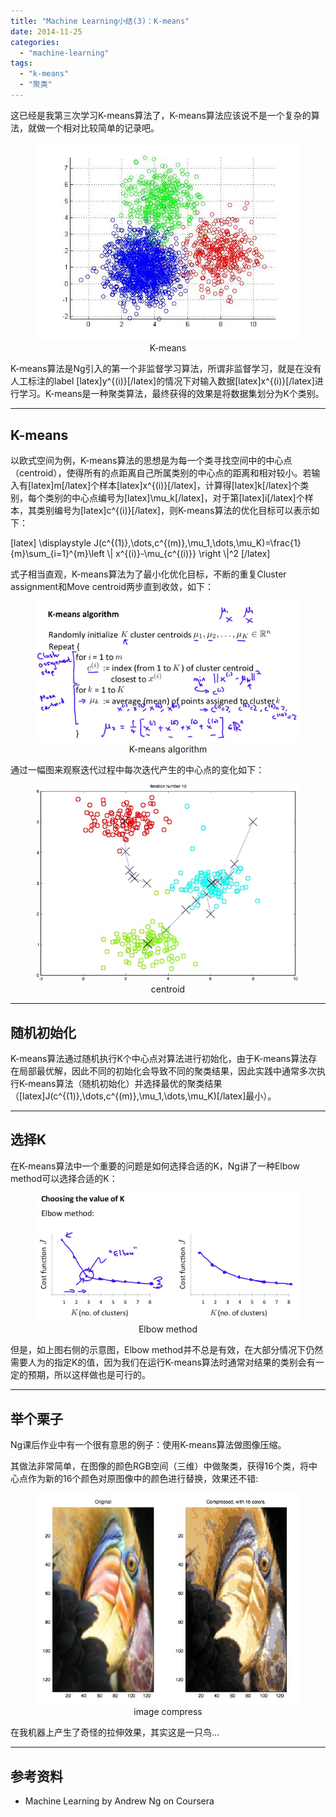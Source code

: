 ```yaml
---
title: "Machine Learning小结(3)：K-means"
date: 2014-11-25
categories: 
  - "machine-learning"
tags: 
  - "k-means"
  - "聚类"
---
```


这已经是我第三次学习K-means算法了，K-means算法应该说不是一个复杂的算法，就做一个相对比较简单的记录吧。

<figure style="text-align: center;">
  <img src="/assets/images/38f1df05cf64ab7434f4fc11760f14e6fda51155.jpeg" alt="K-means" />
  <figcaption>K-means</figcaption>
</figure>

<!--more-->

K-means算法是Ng引入的第一个非监督学习算法，所谓非监督学习，就是在没有人工标注的label \[latex\]y^{(i)}\[/latex\]的情况下对输入数据\[latex\]x^{(i)}\[/latex\]进行学习。K-means是一种聚类算法，最终获得的效果是将数据集划分为K个类别。

* * *

## K-means

以欧式空间为例，K-means算法的思想是为每一个类寻找空间中的中心点（centroid），使得所有的点距离自己所属类别的中心点的距离和相对较小。若输入有\[latex\]m\[/latex\]个样本\[latex\]x^{(i)}\[/latex\]，计算得\[latex\]k\[/latex\]个类别，每个类别的中心点编号为\[latex\]\\mu\_k\[/latex\]，对于第\[latex\]i\[/latex\]个样本，其类别编号为\[latex\]c^{(i)}\[/latex\]，则K-means算法的优化目标可以表示如下：

\[latex\] \\displaystyle J(c^{(1)},\\dots,c^{(m)},\\mu\_1,\\dots,\\mu\_K)=\\frac{1}{m}\\sum\_{i=1}^{m}\\left \\| x^{(i)}-\\mu\_{c^{(i)}} \\right \\|^2 \[/latex\]

式子相当直观，K-means算法为了最小化优化目标，不断的重复Cluster assignment和Move centroid两步直到收敛，如下：

<figure style="text-align: center;">
  <img src="/assets/images/D4457EA5-DC99-445A-BF5A-B08EB07FB542.jpg" alt="K-means algorithm" />
  <figcaption>K-means algorithm</figcaption>
</figure>

通过一幅图来观察迭代过程中每次迭代产生的中心点的变化如下：

<figure style="text-align: center;">
  <img src="/assets/images/8371CF03-4D3B-4B5C-A328-D3A2F79518A8.jpg" alt="centroid" />
  <figcaption>centroid</figcaption>
</figure>

* * *

## 随机初始化

K-means算法通过随机执行K个中心点对算法进行初始化，由于K-means算法存在局部最优解，因此不同的初始化会导致不同的聚类结果，因此实践中通常多次执行K-means算法（随机初始化）并选择最优的聚类结果（\[latex\]J(c^{(1)},\\dots,c^{(m)},\\mu\_1,\\dots,\\mu\_K)\[/latex\]最小）。

* * *

## 选择K

在K-means算法中一个重要的问题是如何选择合适的K，Ng讲了一种Elbow method可以选择合适的K：

<figure style="text-align: center;">
  <img src="/assets/images/B80DDC6D-623E-47AE-8C77-0565009A0E36.jpg" alt="Elbow method" />
  <figcaption>Elbow method</figcaption>
</figure>

但是，如上图右侧的示意图，Elbow method并不总是有效，在大部分情况下仍然需要人为的指定K的值，因为我们在运行K-means算法时通常对结果的类别会有一定的预期，所以这样做也是可行的。

* * *

## 举个栗子

Ng课后作业中有一个很有意思的例子：使用K-means算法做图像压缩。

其做法非常简单，在图像的颜色RGB空间（三维）中做聚类，获得16个类，将中心点作为新的16个颜色对原图像中的颜色进行替换，效果还不错:

<figure style="text-align: center;">
  <img src="/assets/images/F018CAD5-5B15-43D9-87F9-1E6E453EDEBF.jpg" alt="image compress" />
  <figcaption>image compress</figcaption>
</figure>

在我机器上产生了奇怪的拉伸效果，其实这是一只鸟...

* * *

## 参考资料

- Machine Learning by Andrew Ng on Coursera
